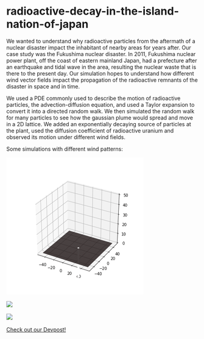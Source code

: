 # radioactive-decay-in-the-island-nation-of-japan

We wanted to understand why radioactive particles from the aftermath of a nuclear disaster impact the inhabitant of nearby areas for years after. Our case study was the Fukushima nuclear disaster. In 2011, Fukushima nuclear power plant, off the coast of eastern mainland Japan, had a prefecture after an earthquake and tidal wave in the area, resulting the nuclear waste that is there to the present day. Our simulation hopes to understand how different wind vector fields impact the propagation of the radioactive remnants of the disaster in space and in time.

We used a PDE commonly used to describe the motion of radioactive particles, the advection-diffusion equation, and used a Taylor expansion to convert it into a directed random walk. We then simulated the random walk for many particles to see how the gaussian plume would spread and move in a 2D lattice. We added an exponentially decaying source of particles at the plant, used the diffusion coefficient of radioactive uranium and observed its motion under different wind fields.

Some simulations with different wind patterns:

![](https://github.com/kushasareen/radioactive-decay-in-the-island-nation-of-japan/blob/main/nowind.gif)

![](https://github.com/kushasareen/radioactive-decay-in-the-island-nation-of-japan/blob/main/line-wind.gif)

![](https://github.com/kushasareen/radioactive-decay-in-the-island-nation-of-japan/blob/main/circular.gif)


[Check out our Devpost!](https://devpost.com/software/radioactive-decay-in-the-island-nation-of-japan)
